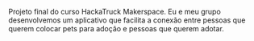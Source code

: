 Projeto final do curso HackaTruck Makerspace. Eu e meu grupo desenvolvemos um aplicativo que facilita a conexão entre pessoas que querem colocar pets para adoção e pessoas que querem adotar.
